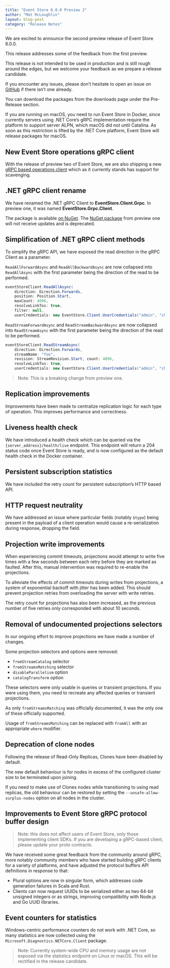 ```yaml
---
title: "Event Store 6.0.0 Preview 2"
author: "Mat McLoughlin"
layout: blog-post
category: "Release Notes"
---
```


We are excited to announce the second preview release of Event Store 6.0.0.

This release addresses some of the feedback from the first preview.

This release is not intended to be used in production and is still rough around the edges, but we welcome your feedback as we prepare a release candidate.

If you encounter any issues, please don’t hesitate to open an issue on [GitHub](https://github.com/eventstore/eventstore) if there isn’t one already.

You can download the packages from the downloads page under the Pre-Release section.

If you are running on macOS, you need to run Event Store in Docker, since currently servers using .NET Core’s gRPC implementation require the platform to support server ALPN, which macOS did not until Catalina. As soon as this restriction is lifted by the .NET Core platform, Event Store will release packages for macOS.

## New Event Store operations gRPC client

With the release of preview two of Event Store, we are also shipping a new [gRPC based operations client](https://www.nuget.org/packages/EventStore.Client.Operations.Grpc/6.0.0-preview2) which as it currently stands has support for scavenging.

## .NET gRPC client rename

We have renamed the .NET gRPC Client to **EventStore.Client.Grpc**. In preview one, it was named **EventStore.Grpc.Client**.

The package is available [on NuGet](https://www.nuget.org/packages/EventStore.Client.Grpc/). The [NuGet package](https://www.nuget.org/packages/EventStore.Grpc.Client/6.0.0-preview1) from preview one will not receive updates and is deprecated.

## Simplification of .NET gRPC client methods

To simplify the gRPC API, we have exposed the read direction in the gRPC Client as a parameter.

`ReadAllForwardAsync` and `ReadAllBackwardAsync` are now collapsed into `ReadAllAsync` with the first parameter being the direction of the read to be performed.

```csharp
eventStoreClient.ReadAllAsync(
    direction: Direction.Forwards,
    position: Position.Start,
    maxCount: 4096,
    resolveLinkTos: true,
    filter: null,
    userCredentials: new EventStore.Client.UserCredentials("admin", "changeit"));
```

`ReadStreamForwardAsync` and `ReadStreamBackwardAsync` are now collapsed into `ReadStreamAsync` with the first parameter being the direction of the read to be performed.

```csharp
eventStoreClient.ReadStreamAsync(
    direction: Direction.Forwards,
    streamName: "foo",
    revision: StreamRevision.Start, count: 4096,
    resolveLinkTos: true,
    userCredentials: new EventStore.Client.UserCredentials("admin", "changeit"));
```

> Note: This is a breaking change from preview one.

## Replication improvements

Improvements have been made to centralize replication logic for each type of operation. This improves performance and correctness.

## Liveness health check

We have introduced a health check which can be queried via the `{server_address}/health/live` endpoint. This endpoint will return a 204 status code once Event Store is ready, and is now configured as the default health check in the Docker container.

## Persistent subscription statistics

We have included the retry count for persistent subscription’s HTTP based API.

## HTTP request neutrality

We have addressed an issue where particular fields (notably `$type`) being present in the payload of a client operation would cause a re-serialization during response, dropping the field.

## Projection write improvements

When experiencing commit timeouts, projections would attempt to write five times with a few seconds between each retry before they are marked as faulted. After this, manual intervention was required to re-enable the projections.

To alleviate the effects of commit timeouts during writes from projections, a system of exponential backoff with jitter has been added. This should prevent projection retries from overloading the server with write retries.

The retry count for projections has also been increased, as the previous number of five retries only corresponded with about 10 seconds.

## Removal of undocumented projections selectors

In our ongoing effort to improve projections we have made a number of changes.

Some projection selectors and options were removed:

- `fromStreamCatalog` selector
- `fromStreamsMatching` selector
- `disableParallelism` option
- `catalogTransform` option

These selectors were only usable in queries or transient projections. If you were using them, you need to recreate any affected queries or transient projections.

As only `fromStreamsMatching` was officially documented, it was the only one of these officially supported.

Usage of `fromStreamsMatching` can be replaced with `fromAll` with an appropriate `where` modifier.

## Deprecation of clone nodes

Following the release of Read-Only Replicas, Clones have been disabled by default.

The new default behaviour is for nodes in excess of the configured cluster size to be terminated upon joining.

If you need to make use of Clones nodes while transitioning to using read replicas, the old behaviour can be restored by setting the `--unsafe-allow-surplus-nodes` option on all nodes in the cluster.

## Improvements to Event Store gRPC protocol buffer design

> Note: this does not affect users of Event Store, only those implementing client SDKs. If you are developing a gRPC-based client, please update your proto contracts.

We have received some great feedback from the community around gRPC, more notably community members who have started building gRPC clients for a variety of platforms, and have adjusted the protocol buffers API definitions in response to that:

- Plural options are now in singular form, which addresses code generation failures in Scala and Rust.
- Clients can now request UUIDs to be serialized either as two 64-bit unsigned integers or as strings, improving compatibility with Node.js and Go UUID libraries.

## Event counters for statistics

Windows-centric performance counters do not work with .NET Core, so many statistics are now collected using the `Microsoft.Diagnostics.NETCore.Client` package.

> Note: Currently system-wide CPU and memory usage are not exposed via the statistics endpoint on Linux or macOS. This will be rectified in the release candidate.

